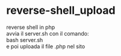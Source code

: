 # reverse-shell_upload
reverse shell in php <br>
avvia il server.sh con il comando:<br>
bash server.sh<br>
e poi uploada il file .php nel sito<br>
